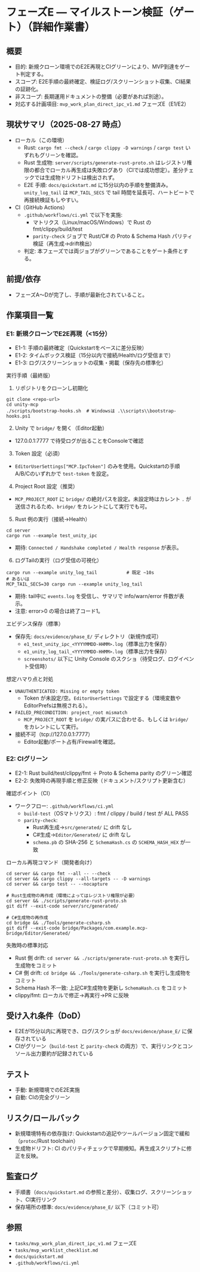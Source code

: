 # フェーズE — マイルストーン検証（ゲート）（詳細作業書）

## 概要
- 目的: 新規クローン環境でのE2E再現とCIグリーンにより、MVP到達をゲート判定する。
- スコープ: E2E手順の最終確定、検証ログ/スクリーンショット収集、CI結果の証跡化。
- 非スコープ: 長期運用ドキュメントの整備（必要があれば別途）。
- 対応する計画項目: `mvp_work_plan_direct_ipc_v1.md` フェーズE（E1/E2）

## 現状サマリ（2025-08-27 時点）
- ローカル（この環境）
  - Rust: `cargo fmt --check` / `cargo clippy -D warnings` / `cargo test` いずれもグリーンを確認。
  - Rust 生成物: `server/scripts/generate-rust-proto.sh` はレジストリ権限の都合でローカル再生成は失敗ログあり（CIでは成功想定）。差分チェックでは生成物ドリフトは検出されず。
  - E2E 手順: `docs/quickstart.md` に15分以内の手順を整備済み。`unity_log_tail` は `MCP_TAIL_SECS` で tail 時間を延長可、ハートビートで再接続検証もしやすい。
- CI（GitHub Actions）
  - `.github/workflows/ci.yml` で以下を実施:
    - マトリクス（Linux/macOS/Windows）で Rust の fmt/clippy/build/test
    - `parity-check` ジョブで Rust/C# の Proto & Schema Hash パリティ検証（再生成→drift検出）
  - 判定: 本フェーズでは両ジョブがグリーンであることをゲート条件とする。

## 前提/依存
- フェーズA〜Dが完了し、手順が最新化されていること。

## 作業項目一覧

### E1: 新規クローンでE2E再現（<15分）
- E1-1: 手順の最終確定（Quickstartをベースに差分反映）
- E1-2: タイムボックス検証（15分以内で接続/Health/ログ受信まで）
- E1-3: ログ/スクリーンショットの収集・掲載（保存先の標準化）

実行手順（最終版）
1) リポジトリをクローンし初期化
```
git clone <repo-url>
cd unity-mcp
./scripts/bootstrap-hooks.sh  # Windowsは .\\scripts\\bootstrap-hooks.ps1
```

2) Unity で `bridge/` を開く（Editor起動）
- 127.0.0.1:7777 で待受ログが出ることをConsoleで確認

3) Token 設定（必須）
- `EditorUserSettings["MCP.IpcToken"]` のみを使用。Quickstartの手順A/B/Cのいずれかで `test-token` を設定。

4) Project Root 設定（推奨）
- `MCP_PROJECT_ROOT` に `bridge/` の絶対パスを設定。未設定時はカレント `.` が送信されるため、`bridge/` をカレントにして実行でも可。

5) Rust 例の実行（接続→Health）
```
cd server
cargo run --example test_unity_ipc
```
- 期待: `Connected / Handshake completed / Health response` が表示。

6) ログTailの実行（ログ受信の可視化）
```
cargo run --example unity_log_tail           # 既定 ~10s
# あるいは
MCP_TAIL_SECS=30 cargo run --example unity_log_tail
```
- 期待: tail中に `events.log` を受信し、サマリで info/warn/error 件数が表示。
- 注意: error>0 の場合は終了コード1。

エビデンス保存（標準）
- 保存先: `docs/evidence/phase_E/` ディレクトリ（新規作成可）
  - `e1_test_unity_ipc_<YYYYMMDD-HHMM>.log`（標準出力を保存）
  - `e1_unity_log_tail_<YYYYMMDD-HHMM>.log`（標準出力を保存）
  - `screenshots/` 以下に Unity Console のスクショ（待受ログ、ログイベント受信時）

想定ハマり点と対処
- `UNAUTHENTICATED: Missing or empty token`
  - Token が未設定/空。`EditorUserSettings` で設定する（環境変数やEditorPrefsは無視される）。
- `FAILED_PRECONDITION: project_root mismatch`
  - `MCP_PROJECT_ROOT` を `bridge/` の実パスに合わせる、もしくは `bridge/` をカレントにして実行。
- 接続不可（tcp://127.0.0.1:7777）
  - Editor起動/ポート占有/Firewallを確認。

### E2: CIグリーン
- E2-1: Rust build/test/clippy/fmt ＋ Proto & Schema parity のグリーン確認
- E2-2: 失敗時の再現手順と修正反映（ドキュメント/スクリプト更新含む）

確認ポイント（CI）
- ワークフロー: `.github/workflows/ci.yml`
  - `build-test`（OSマトリクス）: fmt / clippy / build / test が ALL PASS
  - `parity-check`: 
    - Rust再生成→`src/generated/` に drift なし
    - C#生成→`Editor/Generated/` に drift なし
    - `schema.pb` の SHA-256 と `SchemaHash.cs` の `SCHEMA_HASH_HEX` が一致

ローカル再現コマンド（開発者向け）
```
cd server && cargo fmt --all -- --check
cd server && cargo clippy --all-targets -- -D warnings
cd server && cargo test -- --nocapture

# Rust生成物の再作成（環境によってはレジストリ権限が必要）
cd server && ./scripts/generate-rust-proto.sh
git diff --exit-code server/src/generated/

# C#生成物の再作成
cd bridge && ./Tools/generate-csharp.sh
git diff --exit-code bridge/Packages/com.example.mcp-bridge/Editor/Generated/
```

失敗時の標準対応
- Rust 側 drift: `cd server && ./scripts/generate-rust-proto.sh` を実行し生成物をコミット
- C# 側 drift: `cd bridge && ./Tools/generate-csharp.sh` を実行し生成物をコミット
- Schema Hash 不一致: 上記C#生成物を更新し `SchemaHash.cs` をコミット
- clippy/fmt: ローカルで修正→再実行→PR に反映

## 受け入れ条件（DoD）
- E2Eが15分以内に再現でき、ログ/スクショが `docs/evidence/phase_E/` に保存されている
- CIがグリーン（`build-test` と `parity-check` の両方）で、実行リンクとコンソール出力要約が記録されている

## テスト
- 手動: 新規環境でのE2E実施
- 自動: CIの完全グリーン

## リスク/ロールバック
- 新規環境特有の依存抜け: Quickstartの追記やツールバージョン固定で緩和（`protoc`/Rust toolchain）
- 生成物ドリフト: CI のパリティチェックで早期検知。再生成スクリプトに修正を反映。

## 監査ログ
- 手順書（`docs/quickstart.md` の参照と差分）、収集ログ、スクリーンショット、CI実行リンク
- 保存場所の標準: `docs/evidence/phase_E/` 以下（コミット可）

## 参照
- `tasks/mvp_work_plan_direct_ipc_v1.md` フェーズE
- `tasks/mvp_worklist_checklist.md`
- `docs/quickstart.md`
- `.github/workflows/ci.yml`
